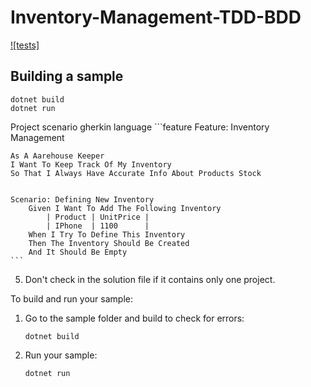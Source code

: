 # Inventory-Management-TDD-BDD

[![tests]](https://github.com/dotnet/samples/actions/workflows/build-validation.yml)

## Building a sample

```console
dotnet build
dotnet run
```

Project scenario gherkin language
    ```feature
Feature: Inventory Management

    As A Aarehouse Keeper
    I Want To Keep Track Of My Inventory
    So That I Always Have Accurate Info About Products Stock


    Scenario: Defining New Inventory
        Given I Want To Add The Following Inventory
            | Product | UnitPrice |
            | IPhone  | 1100      |
        When I Try To Define This Inventory
        Then The Inventory Should Be Created
        And It Should Be Empty
    ```

5. Don't check in the solution file if it contains only one project.

To build and run your sample:

1. Go to the sample folder and build to check for errors:

    ```console
    dotnet build
    ```

2. Run your sample:

    ```console
    dotnet run
    ```
